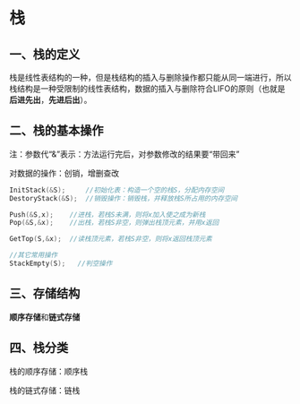 # 栈

## 一、栈的定义

栈是线性表结构的一种，但是栈结构的插入与删除操作都只能从同一端进行，所以栈结构是一种受限制的线性表结构，数据的插入与删除符合LIFO的原则（也就是**后进先出**，**先进后出**）。

## 二、栈的基本操作

注：参数代“&”表示：方法运行完后，对参数修改的结果要“带回来”

对数据的操作：创销，增删查改

```c++
InitStack(&S);     //初始化表：构造一个空的栈S，分配内存空间
DestoryStack(&S);  //销毁操作：销毁栈，并释放栈S所占用的内存空间

Push(&S,x);    //进栈，若栈S未满，则将x加入使之成为新栈
Pop(&S,&x);    //出栈，若栈S非空，则弹出栈顶元素，并用x返回

GetTop(S,&x);  //读栈顶元素，若栈S非空，则将x返回栈顶元素

//其它常用操作
StackEmpty(S);   //判空操作
```

## 三、存储结构

**顺序存储**和**链式存储**

## 四、栈分类

栈的顺序存储：顺序栈

栈的链式存储：链栈
